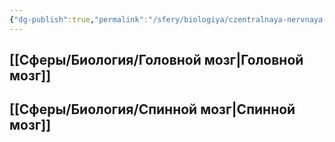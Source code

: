 ```yaml
---
{"dg-publish":true,"permalink":"/sfery/biologiya/czentralnaya-nervnaya-sistema/","tags":["Анатомия"]}
---
```


## [[Сферы/Биология/Головной мозг\|Головной мозг]]
## [[Сферы/Биология/Спинной мозг\|Спинной мозг]] 
